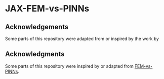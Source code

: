 # JAX-FEM-vs-PINNs
## Acknowledgements
Some parts of this repository were adapted from or inspired by the work by
[]()

## Acknowledgments

Some parts of this repository were inspired by or adapted from [FEM-vs-PINNs](https://github.com/TamaraGrossmann/FEM-vs-PINNs.git).